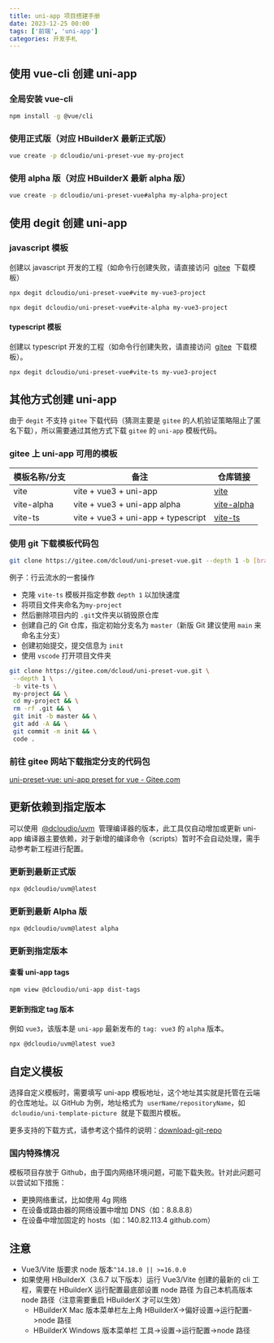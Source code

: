 ```yaml
---
title: uni-app 项目搭建手册
date: 2023-12-25 00:00
tags: ['前端', 'uni-app']
categories: 开发手札
---
```


## 使用 vue-cli 创建 uni-app

### 全局安装 vue-cli

```bash
npm install -g @vue/cli
```

### 使用正式版（对应 HBuilderX 最新正式版）

```bash
vue create -p dcloudio/uni-preset-vue my-project
```

### 使用 alpha 版（对应 HBuilderX 最新 alpha 版）

```bash
vue create -p dcloudio/uni-preset-vue#alpha my-alpha-project
```

## 使用 degit 创建 uni-app

### javascript 模板

创建以 javascript 开发的工程（如命令行创建失败，请直接访问  [gitee](https://gitee.com/dcloud/uni-preset-vue/repository/archive/vite.zip)  下载模板）

```bash
npx degit dcloudio/uni-preset-vue#vite my-vue3-project
```

```bash
npx degit dcloudio/uni-preset-vue#vite-alpha my-vue3-project
```

#### typescript 模板

创建以 typescript 开发的工程（如命令行创建失败，请直接访问  [gitee](https://gitee.com/dcloud/uni-preset-vue/repository/archive/vite-ts.zip)  下载模板）。

```bash
npx degit dcloudio/uni-preset-vue#vite-ts my-vue3-project
```

<!-- more -->

## 其他方式创建 uni-app

由于 `degit` 不支持 `gitee` 下载代码（猜测主要是 `gitee` 的人机验证策略阻止了匿名下载），所以需要通过其他方式下载 `gitee` 的 `uni-app` 模板代码。

### gitee 上 uni-app 可用的模板

| 模板名称/分支 | 备注                               | 仓库链接                                                               |
| ------------- | ---------------------------------- | ---------------------------------------------------------------------- |
| vite          | vite + vue3 + uni-app              | [vite](https://gitee.com/dcloud/uni-preset-vue/tree/vite/)             |
| vite-alpha    | vite + vue3 + uni-app alpha        | [vite-alpha](https://gitee.com/dcloud/uni-preset-vue/tree/vite-alpha/) |
| vite-ts       | vite + vue3 + uni-app + typescript | [vite-ts](https://gitee.com/dcloud/uni-preset-vue/tree/vite-ts/)       |

### 使用 git 下载模板代码包

```bash
git clone https://gitee.com/dcloud/uni-preset-vue.git --depth 1 -b [branch] [my-project-name]
```

例子：行云流水的一套操作

- 克隆 `vite-ts` 模板并指定参数 `depth 1` 以加快速度
- 将项目文件夹命名为`my-project`
- 然后删除项目内的 `.git`文件夹以销毁原仓库
- 创建自己的 Git 仓库，指定初始分支名为 `master`（新版 Git 建议使用 `main` 来命名主分支）
- 创建初始提交，提交信息为 `init`
- 使用 `vscode` 打开项目文件夹

```bash
git clone https://gitee.com/dcloud/uni-preset-vue.git \
 --depth 1 \
 -b vite-ts \
 my-project && \
 cd my-project && \
 rm -rf .git && \
 git init -b master && \
 git add -A && \
 git commit -m init && \
 code .
```

### 前往 gitee 网站下载指定分支的代码包

[uni-preset-vue: uni-app preset for vue - Gitee.com](https://gitee.com/dcloud/uni-preset-vue/tree/vite/)

## 更新依赖到指定版本

可以使用  [@dcloudio/uvm](https://www.npmjs.com/package/@dcloudio/uvm)  管理编译器的版本，此工具仅自动增加或更新 uni-app 编译器主要依赖，对于新增的编译命令（scripts）暂时不会自动处理，需手动参考新工程进行配置。

### 更新到最新正式版

```bash
npx @dcloudio/uvm@latest
```

### 更新到最新 Alpha 版

```bash
npx @dcloudio/uvm@latest alpha
```

### 更新到指定版本

#### 查看 uni-app tags

```bash
npm view @dcloudio/uni-app dist-tags
```

#### 更新到指定 tag 版本

例如 `vue3`，该版本是 `uni-app` 最新发布的 `tag: vue3` 的 `alpha` 版本。

```bash
npx @dcloudio/uvm@latest vue3
```

## 自定义模板

选择自定义模板时，需要填写 uni-app 模板地址，这个地址其实就是托管在云端的仓库地址。以 GitHub 为例，地址格式为  `userName/repositoryName`，如  `dcloudio/uni-template-picture`  就是下载图片模板。

更多支持的下载方式，请参考这个插件的说明：[download-git-repo](https://www.npmjs.com/package/download-git-repo)

### 国内特殊情况

模板项目存放于 Github，由于国内网络环境问题，可能下载失败。针对此问题可以尝试如下措施：

- 更换网络重试，比如使用 4g 网络
- 在设备或路由器的网络设置中增加 DNS（如：8.8.8.8）
- 在设备中增加固定的 hosts（如：140.82.113.4 github.com）

## 注意

- Vue3/Vite 版要求 node 版本`^14.18.0 || >=16.0.0`
- 如果使用 HBuilderX（3.6.7 以下版本）运行 Vue3/Vite 创建的最新的 cli 工程，需要在 HBuilderX 运行配置最底部设置 node 路径 为自己本机高版本 node 路径（注意需要重启 HBuilderX 才可以生效）
  - HBuilderX Mac 版本菜单栏左上角 HBuilderX->偏好设置->运行配置->node 路径
  - HBuilderX Windows 版本菜单栏 工具->设置->运行配置->node 路径
